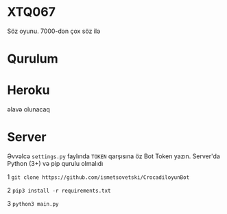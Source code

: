 # XTQ067
Söz oyunu. 7000-dən çox söz ilə

# Qurulum

# Heroku
əlavə olunacaq


# Server

Əvvəlcə `settings.py` faylında `TOKEN` qarşısına öz Bot Token yazın. Server'da Python (3+) və pip qurulu olmalıdı

1
`git clone https://github.com/ismetsovetski/CrocadiloyunBot`

2
`pip3 install -r requirements.txt`

3
`python3 main.py`
